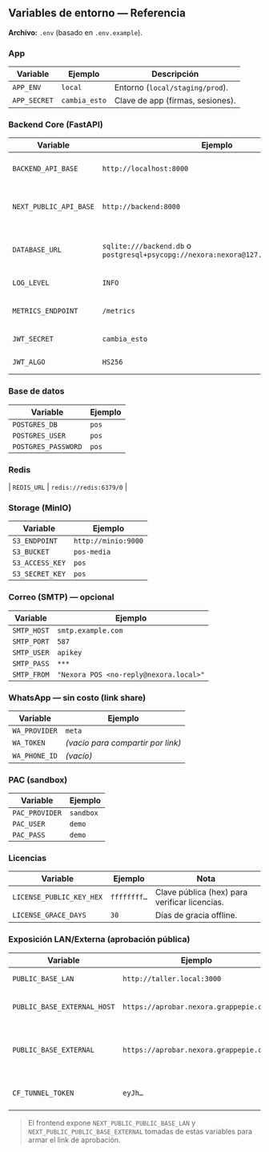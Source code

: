 ## Variables de entorno — Referencia

**Archivo:** `.env` (basado en `.env.example`).

### App

| Variable     | Ejemplo       | Descripción                      |
| ------------ | ------------- | -------------------------------- |
| `APP_ENV`    | `local`       | Entorno (`local/staging/prod`).  |
| `APP_SECRET` | `cambia_esto` | Clave de app (firmas, sesiones). |

### Backend Core (FastAPI)

| Variable               | Ejemplo                                           | Uso |
| ---------------------- | ------------------------------------------------- | --- |
| `BACKEND_API_BASE`     | `http://localhost:8000`                           | URL base que usa el BFF (API routes de Next.js) para llamar al Core. |
| `NEXT_PUBLIC_API_BASE` | `http://backend:8000`                              | Alternativa expuesta al front si se llega a consumir directo (evitar en prod; preferir BFF). |
| `DATABASE_URL`         | `sqlite:///backend.db` o `postgresql+psycopg://nexora:nexora@127.0.0.1:5432/nexora` | URL de conexión de la base de datos usada por el Core. Si no se define, se usa SQLite local. |
| `LOG_LEVEL`            | `INFO`                                           | Nivel de log (`DEBUG/INFO/WARN/ERROR`). |
| `METRICS_ENDPOINT`     | `/metrics`                                       | Ruta donde se expone `/metrics` para Prometheus. |
| `JWT_SECRET`           | `cambia_esto`                                   | Clave para firmar los JWT de autenticación. |
| `JWT_ALGO`             | `HS256`                                         | Algoritmo usado para firmar los JWT. |

### Base de datos

| Variable            | Ejemplo |
| ------------------- | ------- |
| `POSTGRES_DB`       | `pos`   |
| `POSTGRES_USER`     | `pos`   |
| `POSTGRES_PASSWORD` | `pos`   |

### Redis

\| `REDIS_URL` | `redis://redis:6379/0` |

### Storage (MinIO)

| Variable        | Ejemplo             |
| --------------- | ------------------- |
| `S3_ENDPOINT`   | `http://minio:9000` |
| `S3_BUCKET`     | `pos-media`         |
| `S3_ACCESS_KEY` | `pos`               |
| `S3_SECRET_KEY` | `pos`               |

### Correo (SMTP) — opcional

| Variable    | Ejemplo                                |
| ----------- | -------------------------------------- |
| `SMTP_HOST` | `smtp.example.com`                     |
| `SMTP_PORT` | `587`                                  |
| `SMTP_USER` | `apikey`                               |
| `SMTP_PASS` | `***`                                  |
| `SMTP_FROM` | `"Nexora POS <no-reply@nexora.local>"` |

### WhatsApp — sin costo (link share)

| Variable      | Ejemplo                           |
| ------------- | --------------------------------- |
| `WA_PROVIDER` | `meta`                            |
| `WA_TOKEN`    | *(vacío para compartir por link)* |
| `WA_PHONE_ID` | *(vacío)*                         |

### PAC (sandbox)

| Variable       | Ejemplo   |
| -------------- | --------- |
| `PAC_PROVIDER` | `sandbox` |
| `PAC_USER`     | `demo`    |
| `PAC_PASS`     | `demo`    |

### Licencias

| Variable                 | Ejemplo     | Nota                                          |
| ------------------------ | ----------- | --------------------------------------------- |
| `LICENSE_PUBLIC_KEY_HEX` | `ffffffff…` | Clave pública (hex) para verificar licencias. |
| `LICENSE_GRACE_DAYS`     | `30`        | Días de gracia offline.                       |

### Exposición LAN/Externa (aprobación pública)

| Variable                    | Ejemplo                                | Uso                                        |
| --------------------------- | -------------------------------------- | ------------------------------------------ |
| `PUBLIC_BASE_LAN`           | `http://taller.local:3000`             | Base en LAN.                               |
| `PUBLIC_BASE_EXTERNAL_HOST` | `https://aprobar.nexora.grappepie.com` | Host externo (para middleware).            |
| `PUBLIC_BASE_EXTERNAL`      | `https://aprobar.nexora.grappepie.com` | Base externa (para compartir en WhatsApp). |
| `CF_TUNNEL_TOKEN`           | `eyJh…`                                | Token del túnel de Cloudflare.             |

> El frontend expone `NEXT_PUBLIC_PUBLIC_BASE_LAN` y `NEXT_PUBLIC_PUBLIC_BASE_EXTERNAL` tomadas de estas variables para armar el link de aprobación.
